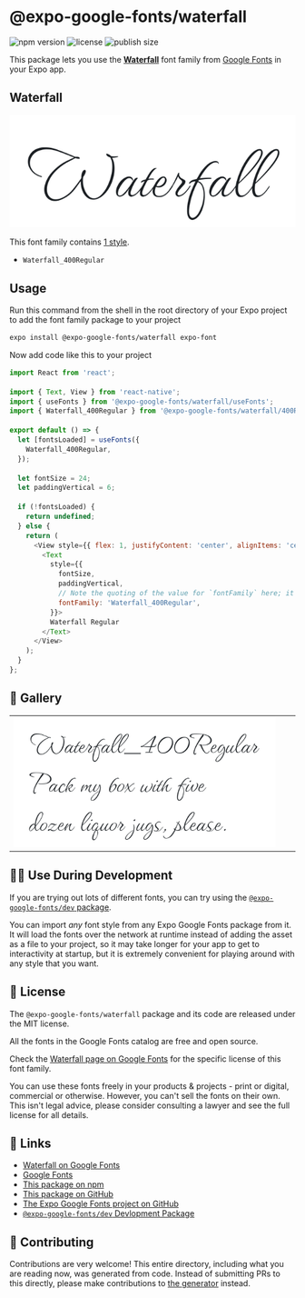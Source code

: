 # @expo-google-fonts/waterfall

![npm version](https://flat.badgen.net/npm/v/@expo-google-fonts/waterfall)
![license](https://flat.badgen.net/github/license/expo/google-fonts)
![publish size](https://flat.badgen.net/packagephobia/install/@expo-google-fonts/waterfall)

This package lets you use the [**Waterfall**](https://fonts.google.com/specimen/Waterfall) font family from [Google Fonts](https://fonts.google.com/) in your Expo app.

## Waterfall

![Waterfall](./font-family.png)

This font family contains [1 style](#-gallery).

- `Waterfall_400Regular`

## Usage

Run this command from the shell in the root directory of your Expo project to add the font family package to your project
```sh
expo install @expo-google-fonts/waterfall expo-font
```

Now add code like this to your project
```js
import React from 'react';

import { Text, View } from 'react-native';
import { useFonts } from '@expo-google-fonts/waterfall/useFonts';
import { Waterfall_400Regular } from '@expo-google-fonts/waterfall/400Regular';

export default () => {
  let [fontsLoaded] = useFonts({
    Waterfall_400Regular,
  });

  let fontSize = 24;
  let paddingVertical = 6;

  if (!fontsLoaded) {
    return undefined;
  } else {
    return (
      <View style={{ flex: 1, justifyContent: 'center', alignItems: 'center' }}>
        <Text
          style={{
            fontSize,
            paddingVertical,
            // Note the quoting of the value for `fontFamily` here; it expects a string!
            fontFamily: 'Waterfall_400Regular',
          }}>
          Waterfall Regular
        </Text>
      </View>
    );
  }
};

```

## 🔡 Gallery


||||
|-|-|-|
|![Waterfall_400Regular](.//400Regular/Waterfall_400Regular.ttf.png)||||


## 👩‍💻 Use During Development

If you are trying out lots of different fonts, you can try using the [`@expo-google-fonts/dev` package](https://github.com/freeboub/google-fonts/tree/master/font-packages/dev#readme).

You can import *any* font style from any Expo Google Fonts package from it. It will load the fonts
over the network at runtime instead of adding the asset as a file to your project, so it may take longer
for your app to get to interactivity at startup, but it is extremely convenient
for playing around with any style that you want.

## 📖 License

The `@expo-google-fonts/waterfall` package and its code are released under the MIT license.

All the fonts in the Google Fonts catalog are free and open source.

Check the [Waterfall page on Google Fonts](https://fonts.google.com/specimen/Waterfall) for the specific license of this font family.

You can use these fonts freely in your products & projects - print or digital, commercial or otherwise. However, you can't sell the fonts on their own. This isn't legal advice, please consider consulting a lawyer and see the full license for all details.

## 🔗 Links

- [Waterfall on Google Fonts](https://fonts.google.com/specimen/Waterfall)
- [Google Fonts](https://fonts.google.com/)
- [This package on npm](https://www.npmjs.com/package/@expo-google-fonts/waterfall)
- [This package on GitHub](https://github.com/freeboub/google-fonts/tree/master/font-packages/waterfall)
- [The Expo Google Fonts project on GitHub](https://github.com/freeboub/google-fonts)
- [`@expo-google-fonts/dev` Devlopment Package](https://github.com/freeboub/google-fonts/tree/master/font-packages/dev)

## 🤝 Contributing

Contributions are very welcome! This entire directory, including what you are reading now, was generated from code. Instead of submitting PRs to this directly, please make contributions to [the generator](https://github.com/freeboub/google-fonts/tree/master/packages/generator) instead.

